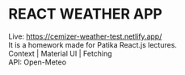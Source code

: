 # REACT WEATHER APP
Live: https://cemizer-weather-test.netlify.app/ <br>
It is a homework made for Patika React.js lectures. <br>
Context | Material UI | Fetching <br>
API: Open-Meteo
